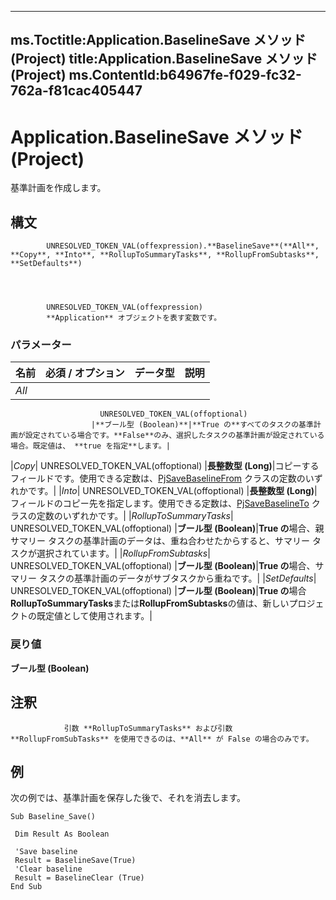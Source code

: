 

---
ms.Toctitle:Application.BaselineSave メソッド (Project)
title:Application.BaselineSave メソッド (Project)
ms.ContentId:b64967fe-f029-fc32-762a-f81cac405447
---
# Application.BaselineSave メソッド (Project)




基準計画を作成します。

## 構文

            UNRESOLVED_TOKEN_VAL(offexpression).**BaselineSave**(**All**, **Copy**, **Into**, **RollupToSummaryTasks**, **RollupFromSubtasks**, **SetDefaults**)




            UNRESOLVED_TOKEN_VAL(offexpression)
            **Application** オブジェクトを表す変数です。

### パラメーター

|**名前**|**必須 / オプション**|**データ型**|**説明**|
|---|---|---|---|
|*All*|
                        UNRESOLVED_TOKEN_VAL(offoptional)
                      |**ブール型 (Boolean)**|**True の**すべてのタスクの基準計画が設定されている場合です。**False**のみ、選択したタスクの基準計画が設定されている場合。既定値は、 **true を指定**します。|
|*Copy*|
                        UNRESOLVED_TOKEN_VAL(offoptional)
                      |**長整数型 (Long)**|コピーするフィールドです。使用できる定数は、[PjSaveBaselineFrom](eef21c4e-77e8-d4c2-42fb-18ceb14bbddc.md) クラスの定数のいずれかです。|
|*Into*|
                        UNRESOLVED_TOKEN_VAL(offoptional)
                      |**長整数型 (Long)**|フィールドのコピー先を指定します。使用できる定数は、[PjSaveBaselineTo](2a10214f-dc7d-a427-c3a2-6a2efd147441.md) クラスの定数のいずれかです。|
|*RollupToSummaryTasks*|
                        UNRESOLVED_TOKEN_VAL(offoptional)
                      |**ブール型 (Boolean)**|**True の**場合、親サマリー タスクの基準計画のデータは、重ね合わせたからすると、サマリー タスクが選択されています。|
|*RollupFromSubtasks*|
                        UNRESOLVED_TOKEN_VAL(offoptional)
                      |**ブール型 (Boolean)**|**True の**場合、サマリー タスクの基準計画のデータがサブタスクから重ねです。|
|*SetDefaults*|
                        UNRESOLVED_TOKEN_VAL(offoptional)
                      |**ブール型 (Boolean)**|**True の**場合**RollupToSummaryTasks**または**RollupFromSubtasks**の値は、新しいプロジェクトの既定値として使用されます。|



### 戻り値
**ブール型 (Boolean)**





## 注釈

				引数 **RollupToSummaryTasks** および引数 **RollupFromSubTasks** を使用できるのは、**All** が False の場合のみです。



## 例
次の例では、基準計画を保存した後で、それを消去します。

```vba
Sub Baseline_Save() 
 
 Dim Result As Boolean 
 
 'Save baseline 
 Result = BaselineSave(True) 
 'Clear baseline 
 Result = BaselineClear (True) 
End Sub
```





